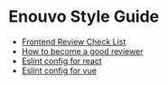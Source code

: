 # Enouvo Style Guide

- [Frontend Review Check List](docs/frontend-review-check-list.md)
- [How to become a good reviewer](docs/how-to-become-a-good-reviewer.md)
- [Eslint config for react](https://github.com/Enouvo/eslint-config-react)
- [Eslint config for vue](https://github.com/Enouvo/eslint-config-vue)

